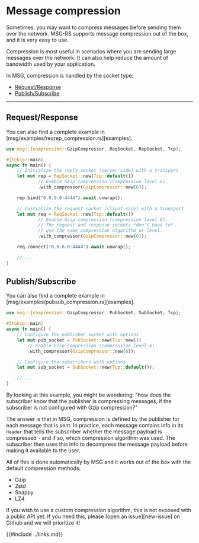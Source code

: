 # Message compression

Sometimes, you may want to compress messages before sending them over the network.
MSG-RS supports message compression out of the box, and it is very easy to use.

Compression is most useful in scenarios where you are sending large messages over the network.
It can also help reduce the amount of bandwidth used by your application.

In MSG, compression is handled by the socket type:

- [Request/Response](#requestresponse)
- [Publish/Subscribe](#publishsubscribe)

---

## Request/Response

You can also find a complete example in [msg/examples/reqrep_compression.rs][examples].

```rust
use msg::{compression::GzipCompressor, ReqSocket, RepSocket, Tcp};

#[tokio::main]
async fn main() {
    // Initialize the reply socket (server side) with a transport
    let mut rep = RepSocket::new(Tcp::default())
            // Enable Gzip compression (compression level 6).
            .with_compressor(GzipCompressor::new(6));

    rep.bind("0.0.0.0:4444").await.unwrap();

    // Initialize the request socket (client side) with a transport
    let mut req = ReqSocket::new(Tcp::default())
            // Enable Gzip compression (compression level 6).
            // The request and response sockets *don't have to*
            // use the same compression algorithm or level.
            .with_compressor(GzipCompressor::new(6));

    req.connect("0.0.0.0:4444").await.unwrap();

    // ...
}
```

## Publish/Subscribe

You can also find a complete example in [msg/examples/pubsub_compression.rs][examples].

```rust
use msg::{compression::GzipCompressor, PubSocket, SubSocket, Tcp};

#[tokio::main]
async fn main() {
    // Configure the publisher socket with options
    let mut pub_socket = PubSocket::new(Tcp::new())
        // Enable Gzip compression (compression level 6)
        .with_compressor(GzipCompressor::new(6));

    // Configure the subscribers with options
    let mut sub_socket = SubSocket::new(Tcp::default());

    // ...
}
```

By looking at this example, you might be wondering: "how does the subscriber know that the
publisher is compressing messages, if the subscriber is not configured with Gzip compression?"

The answer is that in MSG, compression is defined by the publisher for each message that is sent.
In practice, each message contains info in its `Header` that tells the subscriber whether the message
payload is compressed - and if so, which compression algorithm was used. The subscriber then uses this
info to decompress the message payload before making it available to the user.

All of this is done automatically by MSG and it works out of the box
with the default compression methods:

- Gzip
- Zstd
- Snappy
- LZ4

If you wish to use a custom compression algorithm, this is not exposed with a public API yet.
If you need this, please [open an issue][new-issue] on Github and we will prioritize it!

{{#include ../links.md}}
